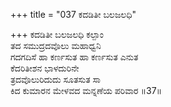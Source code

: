 +++
title = "037 ಕದಡಿತೀ ಬಲಜಲಧಿ"

+++
ಕದಡಿತೀ ಬಲಜಲಧಿ ಕಲ್ಪಾಂ  
ತದ ಸಮುದ್ರದವೊಲು ಮಹಾಧ್ವನಿ  
ಗದಗದಿಸೆ ಹಾ ಕರ್ಣಸುತ ಹಾ ಕರ್ಣಸುತ ಎನುತ   
ಕೆದರಿತೀಶನ ಭಾಳದುರಿನೇ  
ತ್ರದವೊಲುರಿದುದು ಸೂತಸುತ ಸಾ  
ಕಿದ ಕುಮಾರನ ಮೇಳವದ ಮನ್ನಣೆಯ ಪರಿವಾರ      ॥37॥